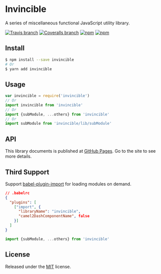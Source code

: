 # Invincible

A series of miscellaneous functional JavaScript utility library.

[![Travis branch](https://img.shields.io/travis/chikara-chan/invincible/master.svg)](https://travis-ci.org/chikara-chan/invincible)
[![Coveralls branch](https://img.shields.io/coveralls/chikara-chan/invincible/master.svg)](https://coveralls.io/github/chikara-chan/invincible)
[![npm](https://img.shields.io/npm/v/invincible.svg)](https://www.npmjs.com/package/invincible)
[![npm](https://img.shields.io/npm/l/invincible.svg)](https://github.com/chikara-chan/invincible/blob/master/LICENSE)

## Install

``` bash
$ npm install --save invincible
# Or
$ yarn add invincible
```

## Usage

``` js
var invincible = require('invincible')
// Or
import invincible from 'invincible'
// Or
import {subModule, ...others} from 'invincible'
// Or
import subModule from 'invincible/lib/subModule'
```

## API

This library documents is published at [GitHub Pages](https://invincible.playplane.com). Go to the site to see more details.

## Third Support

Support [babel-plugin-import](https://github.com/ant-design/babel-plugin-import) for loading modules on demand.

``` json
// .babelrc
{
  "plugins": [
    ["import", {
      "libraryName": "invincible",
      "camel2DashComponentName", false
    }]
  ]
}
```

``` js
import {subModule, ...others} from 'invincible'
```

## License

Released under the [MIT](https://github.com/chikara-chan/invincible/blob/master/LICENSE) license.
